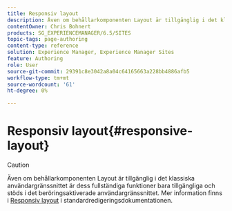 ```yaml
---
title: Responsiv layout
description: Även om behållarkomponenten Layout är tillgänglig i det klassiska användargränssnittet är dess fullständiga funktioner bara tillgängliga och stöds i det beröringsaktiverade användargränssnittet.
contentOwner: Chris Bohnert
products: SG_EXPERIENCEMANAGER/6.5/SITES
topic-tags: page-authoring
content-type: reference
solution: Experience Manager, Experience Manager Sites
feature: Authoring
role: User
source-git-commit: 29391c8e3042a8a04c64165663a228bb4886afb5
workflow-type: tm+mt
source-wordcount: '61'
ht-degree: 0%

---
```


# Responsiv layout{#responsive-layout}

>[!CAUTION]
>
>Även om behållarkomponenten Layout är tillgänglig i det klassiska användargränssnittet är dess fullständiga funktioner bara tillgängliga och stöds i det beröringsaktiverade användargränssnittet. Mer information finns i [Responsiv layout](/help/sites-authoring/responsive-layout.md) i standardredigeringsdokumentationen.
